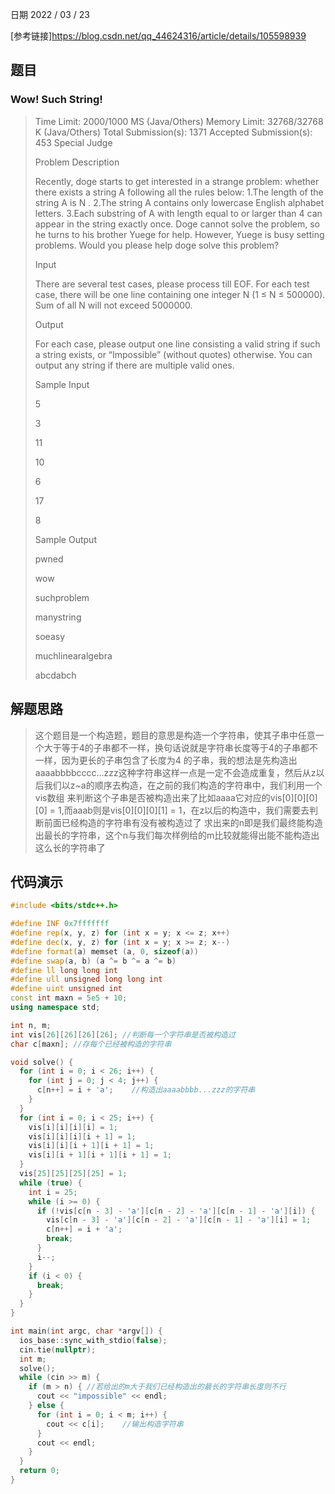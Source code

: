 日期 2022 / 03 / 23

[参考链接]<https://blog.csdn.net/qq_44624316/article/details/105598939>

## 题目
### Wow! Such String!

>Time Limit: 2000/1000 MS (Java/Others)    Memory Limit: 32768/32768 K (Java/Others)
>Total Submission(s): 1371    Accepted Submission(s): 453
>Special Judge 
>
>Problem Description
>
>Recently, doge starts to get interested in a strange problem: whether there exists a string A following all the rules below: 1.The length of the string A is N . 2.The string A contains only lowercase English alphabet letters. 
>3.Each substring of A with length equal to or larger than 4 can appear in the string exactly once. Doge cannot solve the problem, so he turns to his brother Yuege for help. However, Yuege is busy setting problems. Would you please help doge solve this problem?
>
>Input
>
>There are several test cases, please process till EOF. For each test case, there will be one line containing one integer N (1 ≤ N ≤ 500000). 
>Sum of all N will not exceed 5000000.
> 
>Output
>
>For each case, please output one line consisting a valid string if such a string exists, or “Impossible” (without quotes) otherwise. You can output any string if there are multiple valid ones.
>
>Sample Input
> 
>5
>
>3
>
>11
>
>10
>
>6
>
>17
>
>8
>
>Sample Output
> 
>pwned
>
>wow
>
>suchproblem
>
>manystring
>
>soeasy
>
>muchlinearalgebra
>
>abcdabch


## 解题思路
> 这个题目是一个构造题，题目的意思是构造一个字符串，使其子串中任意一个大于等于4的子串都不一样，换句话说就是字符串长度等于4的子串都不一样，因为更长的子串包含了长度为4
> 的子串，我的想法是先构造出aaaabbbbcccc...zzz这种字符串这样一点是一定不会造成重复，然后从z以后我们以z~a的顺序去构造，在之前的我们构造的字符串中，我们利用一个vis数组
> 来判断这个子串是否被构造出来了比如aaaa它对应的vis[0][0][0][0] = 1,而aaab则是vis[0][0][0][1] = 1，在z以后的构造中，我们需要去判断前面已经构造的字符串有没有被构造过了
> 求出来的n即是我们最终能构造出最长的字符串，这个n与我们每次样例给的m比较就能得出能不能构造出这么长的字符串了


## 代码演示
```cpp
#include <bits/stdc++.h>

#define INF 0x7fffffff
#define rep(x, y, z) for (int x = y; x <= z; x++)
#define dec(x, y, z) for (int x = y; x >= z; x--)
#define format(a) memset (a, 0, sizeof(a))
#define swap(a, b) (a ^= b ^= a ^= b)
#define ll long long int
#define ull unsigned long long int 
#define uint unsigned int
const int maxn = 5e5 + 10;
using namespace std;

int n, m;
int vis[26][26][26][26]; //判断每一个字符串是否被构造过
char c[maxn]; //存每个已经被构造的字符串

void solve() {
  for (int i = 0; i < 26; i++) {
    for (int j = 0; j < 4; j++) {
	  c[n++] = i + 'a';    //构造出aaaabbbb...zzz的字符串
    }	
  }
  for (int i = 0; i < 25; i++) {
    vis[i][i][i][i] = 1; 
    vis[i][i][i][i + 1] = 1;
    vis[i][i][i + 1][i + 1] = 1;
    vis[i][i + 1][i + 1][i + 1] = 1;
  }
  vis[25][25][25][25] = 1;
  while (true) {
    int i = 25;
    while (i >= 0) {
	  if (!vis[c[n - 3] - 'a'][c[n - 2] - 'a'][c[n - 1] - 'a'][i]) {
	    vis[c[n - 3] - 'a'][c[n - 2] - 'a'][c[n - 1] - 'a'][i] = 1;
	    c[n++] = i + 'a';
	    break;	
	  }
	  i--;
    }
    if (i < 0) {
	  break;
    }	
  }
}

int main(int argc, char *argv[]) {
  ios_base::sync_with_stdio(false);
  cin.tie(nullptr);
  int m;
  solve();
  while (cin >> m) {
    if (m > n) { //若给出的m大于我们已经构造出的最长的字符串长度则不行
	  cout << "impossible" << endl;
    } else {
	  for (int i = 0; i < m; i++) {
	    cout << c[i];	 //输出构造字符串
	  }
	  cout << endl;
    }
  }
  return 0;
}






